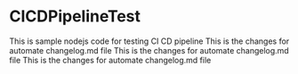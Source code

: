 # CICDPipelineTest
This is sample nodejs code for testing CI CD pipeline
This is the changes for automate changelog.md file
This is the changes for automate changelog.md file
This is the changes for automate changelog.md file

